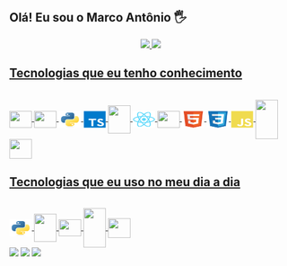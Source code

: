 
## Olá! Eu sou o Marco Antônio 🖐️

<div align="center">
  <a href="https://github.com/marcoantn020">
  <img height="180em" src="https://github-readme-stats.vercel.app/api?username=marcoantn020&show_icons=true&theme=dracula&include_all_commits=true&count_private=true"/>
  <img height="180em" src="https://github-readme-stats.vercel.app/api/top-langs/?username=marcoantn020&layout=compact&langs_count=15&theme=dracula"/>
</div>


## Tecnologias que eu tenho conhecimento
<div style="display: inline_block"><br>
  <img align="center" height="30" width="40"  src="https://cdn.jsdelivr.net/gh/devicons/devicon@latest/icons/java/java-original-wordmark.svg" />
  <img align="center" height="30" width="40"  src="https://cdn.jsdelivr.net/gh/devicons/devicon@latest/icons/spring/spring-original-wordmark.svg" />
  <img align="center" height="30" width="40" src="https://raw.githubusercontent.com/devicons/devicon/master/icons/python/python-original.svg">
  <img align="center" height="30" width="40" src="https://raw.githubusercontent.com/devicons/devicon/master/icons/typescript/typescript-plain.svg">
  <img align="center" height="50" width="40" src="https://cdn.jsdelivr.net/gh/devicons/devicon@latest/icons/php/php-original.svg">
  <img align="center" height="30" width="40" src="https://raw.githubusercontent.com/devicons/devicon/master/icons/react/react-original.svg">
  <img align="center" height="30" width="40" src="https://cdn.jsdelivr.net/gh/devicons/devicon/icons/docker/docker-plain-wordmark.svg">
  <img align="center" height="30" width="40" src="https://raw.githubusercontent.com/devicons/devicon/master/icons/html5/html5-original.svg">
  <img align="center" height="30" width="40" src="https://raw.githubusercontent.com/devicons/devicon/master/icons/css3/css3-original.svg">
  <img align="center" height="30" width="40" src="https://raw.githubusercontent.com/devicons/devicon/master/icons/javascript/javascript-plain.svg">
  <img align="center" height="70" width="40" src="https://cdn.jsdelivr.net/gh/devicons/devicon/icons/mysql/mysql-original-wordmark.svg" />
  <img align="center" height="35" width="40" src="https://cdn.jsdelivr.net/gh/devicons/devicon/icons/mongodb/mongodb-original-wordmark.svg" />
</div>


 ## Tecnologias que eu uso no meu dia a dia
 <div style="display: inline_block"><br>
  <img align="center" height="30" width="40" src="https://raw.githubusercontent.com/devicons/devicon/master/icons/python/python-original.svg">
  <img align="center" height="50" width="40" src="https://cdn.jsdelivr.net/gh/devicons/devicon@latest/icons/php/php-original.svg">
  <img align="center" height="30" width="40" src="https://cdn.jsdelivr.net/gh/devicons/devicon/icons/docker/docker-plain-wordmark.svg">
  <img align="center" height="70" width="40" src="https://cdn.jsdelivr.net/gh/devicons/devicon/icons/mysql/mysql-original-wordmark.svg" />
  <img align="center" height="35" width="40" src="https://cdn.jsdelivr.net/gh/devicons/devicon/icons/mongodb/mongodb-original-wordmark.svg" />
</div>
 
<div> 
  <a href="https://www.linkedin.com/in/marco-antonio-dos-santos-896b83186/" target="_blank"><img src="https://img.shields.io/badge/-LinkedIn-%230077B5?style=for-the-badge&logo=linkedin&logoColor=white" target="_blank"></a> 
  <a href="https://instagram.com/marco.117.santos" target="_blank"><img src="https://img.shields.io/badge/-Instagram-%23E4405F?style=for-the-badge&logo=instagram&logoColor=white" target="_blank"></a>
 	<a href="https://twitter.com/marcoantn020" target="_blank"><img src="https://img.shields.io/badge/Twitter-1DA1F2?style=for-the-badge&logo=twitter&logoColor=white" target="_blank"></a>
</div>

          
          
          
